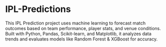 # IPL-Predictions
This IPL Prediction project uses machine learning to forecast match outcomes based on team performance, player stats, and venue conditions. Built with Python, Pandas, Scikit-learn, and Matplotlib, it analyzes data trends and evaluates models like Random Forest &amp; XGBoost for accuracy.
